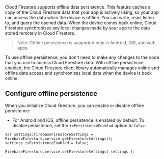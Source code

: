 
Cloud Firestore supports offline data persistence. This feature caches a copy of the Cloud Firestore data that your app is actively using, so your app can access the data when the device is offline. You can write, read, listen to, and query the cached data. When the device comes back online, Cloud Firestore synchronizes any local changes made by your app to the data stored remotely in Cloud Firestore.

> Note: Offline persistence is supported only in Android, iOS, and web apps.

To use offline persistence, you don't need to make any changes to the code that you use to access Cloud Firestore data. With offline persistence enabled, the Cloud Firestore client library automatically manages online and offline data access and synchronizes local data when the device is back online.


## Configure offline persistence

When you initialize Cloud Firestore, you can enable or disable offline persistence:

- For Android and iOS, offline persistence is enabled by default. To disable persistence, set the `isPersistenceEnabled` option to `false`.


```as3
var settings:FirebaseFirestoreSettings = FirebaseFirestore.service.getFirestoreSettings();
settings.isPersistenceEnabled = false;

FirebaseFirestore.service.setFirestoreSettings( settings );
```
